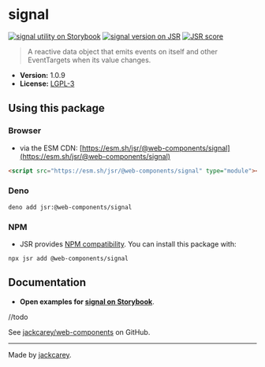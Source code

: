# signal

[![signal utility on Storybook](https://cdn.jsdelivr.net/gh/storybookjs/brand@main/badge/badge-storybook.svg)](https://jackcarey.co.uk/web-components/docs/?path=/docs/utilities-signal) [![signal version on JSR](https://jsr.io/badges/@web-components/signal)](https://jsr.io/@web-components/signal/versions) [![JSR score](https://jsr.io/badges/@web-components/signal/score)](https://jsr.io/@web-components/signal/score)

> A reactive data object that emits events on itself and other EventTargets when its value changes.

-   **Version:** 1.0.9
-   **License:** [LGPL-3](./LICENSE.md)

## Using this package

### Browser

-   via the ESM CDN: [https://esm.sh/jsr/@web-components/signal](https://esm.sh/jsr/@web-components/signal)

```html
<script src="https://esm.sh/jsr/@web-components/signal" type="module"></script>
```

### Deno

```
deno add jsr:@web-components/signal
```

### NPM

-   JSR provides [NPM compatibility](https://jsr.io/docs/npm-compatibility). You can install this package with:

```
npx jsr add @web-components/signal
```

## Documentation

-   **Open examples for [signal on Storybook](https://jackcarey.co.uk/web-components/docs/?path=/docs/utilities-signal)**.

//todo

See [jackcarey/web-components](https://github.com/jackcarey/web-components) on GitHub.


---

Made by [jackcarey](https://jackcarey.co.uk).
